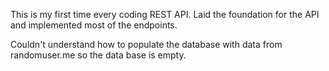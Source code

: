 This is my first time every coding REST API.
Laid the foundation for the API and implemented most of the endpoints.

Couldn't understand how to populate the database with data from randomuser.me so the data base is empty.

